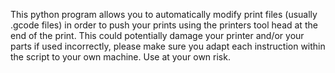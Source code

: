This python program allows you to automatically modify print files (usually .gcode files) in order to push your prints using the printers tool head at the end of the print.
This could potentially damage your printer and/or your parts if used incorrectly, please make sure you adapt each instruction within the script to your own machine.
Use at your own risk.